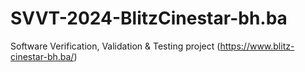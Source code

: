 # SVVT-2024-BlitzCinestar-bh.ba
Software Verification, Validation &amp; Testing project (https://www.blitz-cinestar-bh.ba/)
